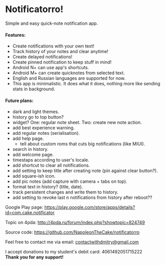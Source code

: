 # Notificatorro!
Simple and easy quick-note notification app.

#### Features:
- Create notifications with your own text!
- Track history of your notes and clear anytime!
- Create delayed notifications!
- Create pinned notification to keep stuff in mind!
- Android N+ can use app's shortcuts.
- Android M+ can create quicknotes from selected text.
- English and Russian languages are supported for now.
- This app is minimalistic. It does what it does, nothing more like sending stats in background.

#### Future plans:
- dark and light themes.
- history go to top button?
- widget? One: regular note sheet. Two: create new note action.
- add best experience warning.
- add regular notes (serialisation).
- add help page.
	- tell about custom roms that cuts big notifications (like MIUI).
- search in history.
- add welcome page.
- timestaps according to user's locale.
- add shortcut to clear all notifications.
- add setting to keep title after creating note (pin against clear button?).
- add square-ish icon.
- add pic notes (add capture with camera + tabs on top).
- format text in history? (title, date).
- track persistent changes and write them to history.
- add setting to revoke last n notifications from history after reboot??


Google Play page: https://play.google.com/store/apps/details?id=com.cake.notificator

Topic on 4pda: http://4pda.ru/forum/index.php?showtopic=824749

Source code: https://github.com/NapoleonTheCake/notificatorro

Feel free to contact me via email: contactwithdmitry@gmail.com

I accept donations to my student's debit card: 4061492051715222  
**Thank you for any support!**
